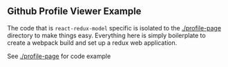 Github Profile Viewer Example
--------------------------------------------------------
The code that is `react-redux-model` specific is isolated to the [./profile-page](./profile-page) directory to make things easy.  Everything here is simply boilerplate to create a webpack build and set up a redux web application.

See [./profile-page](./profile-page) for code example
